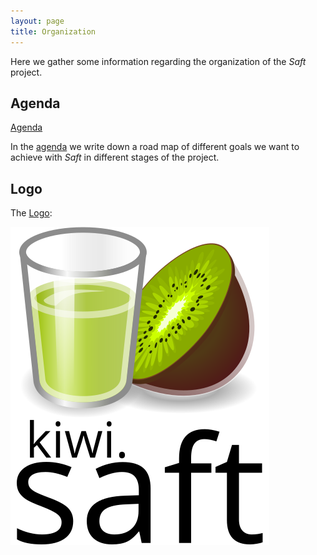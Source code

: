 ```yaml
---
layout: page
title: Organization
---
```


Here we gather some information regarding the organization of the _Saft_ project.

## Agenda

<a class="btn" href="agenda">Agenda</a>

In the [agenda](agenda) we write down a road map of different goals we want to achieve with _Saft_ in different stages of the project.

## Logo

The [Logo](logo):

[![logo](logo/logo_portrait.svg)](logo)
